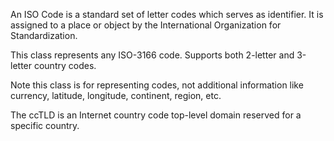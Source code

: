 An ISO Code is a standard set of letter codes which serves as identifier. It is assigned  to a place or object by the International Organization for Standardization.

This class represents any ISO-3166 code. Supports both 2-letter and 3-letter country codes.

Note this class is for representing codes, not additional information like  currency, latitude, longitude, continent, region, etc.

The ccTLD is an Internet country code top-level domain reserved for a specific country.